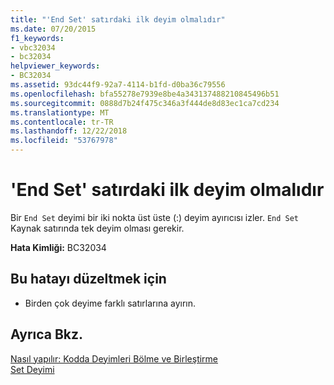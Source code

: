 ```yaml
---
title: "'End Set' satırdaki ilk deyim olmalıdır"
ms.date: 07/20/2015
f1_keywords:
- vbc32034
- bc32034
helpviewer_keywords:
- BC32034
ms.assetid: 93dc44f9-92a7-4114-b1fd-d0ba36c79556
ms.openlocfilehash: bfa55278e7939e8be4a343137488210845496b51
ms.sourcegitcommit: 0888d7b24f475c346a3f444de8d83ec1ca7cd234
ms.translationtype: MT
ms.contentlocale: tr-TR
ms.lasthandoff: 12/22/2018
ms.locfileid: "53767978"
---
```

# <a name="end-set-must-be-the-first-statement-on-a-line"></a>'End Set' satırdaki ilk deyim olmalıdır
Bir `End Set` deyimi bir iki nokta üst üste (:) deyim ayırıcısı izler. `End Set` Kaynak satırında tek deyim olması gerekir.  
  
 **Hata Kimliği:** BC32034  
  
## <a name="to-correct-this-error"></a>Bu hatayı düzeltmek için  
  
-   Birden çok deyime farklı satırlarına ayırın.  
  
## <a name="see-also"></a>Ayrıca Bkz.  
 [Nasıl yapılır: Kodda Deyimleri Bölme ve Birleştirme](../../visual-basic/programming-guide/program-structure/how-to-break-and-combine-statements-in-code.md)  
 [Set Deyimi](../../visual-basic/language-reference/statements/set-statement.md)

